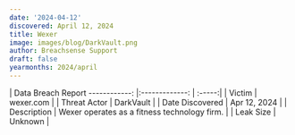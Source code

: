 ```yaml
---
date: '2024-04-12'
discovered: April 12, 2024
title: Wexer
image: images/blog/DarkVault.png
author: Breachsense Support
draft: false
yearmonths: 2024/april
---
```



| Data Breach Report
------------:     |:-------------:    | :-----:|
| Victim      | wexer.com      | 
| Threat Actor      | DarkVault      | 
| Date Discovered      | Apr 12, 2024      | 
| Description      | Wexer operates as a fitness technology firm.      | 
| Leak Size      | Unknown      | 

